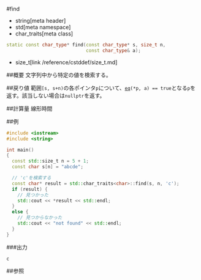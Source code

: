 #find
* string[meta header]
* std[meta namespace]
* char_traits[meta class]

```cpp
static const char_type* find(const char_type* s, size_t n,
                             const char_type& a);
```
* size_t[link /reference/cstddef/size_t.md]

##概要
文字列中から特定の値を検索する。


##戻り値
範囲`[s, s+n)`の各ポインタ`p`について、[`eq`](./eq.md)`(*p, a) == true`となる`p`を返す。該当しない場合は`nullptr`を返す。


##計算量
線形時間


##例
```cpp
#include <iostream>
#include <string>

int main()
{
  const std::size_t n = 5 + 1;
  const char s[n] = "abcde";

  // 'c'を検索する
  const char* result = std::char_traits<char>::find(s, n, 'c');
  if (result) {
    // 見つかった
    std::cout << *result << std::endl;
  }
  else {
    // 見つからなかった
    std::cout << "not found" << std::endl;
  }
}
```

###出力
```
c
```

##参照

